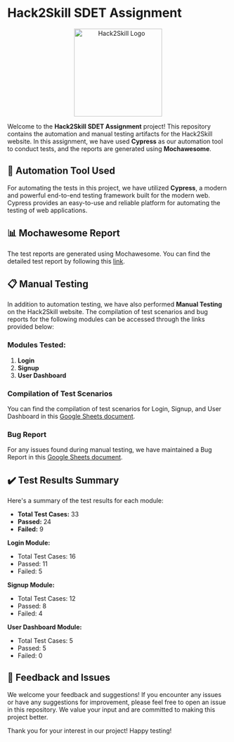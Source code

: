 # Hack2Skill SDET Assignment

<p align="center">
  <img src="https://hack2skill.com/brandguidelines/assets/images/H2S_Gradient_Logo.svg" alt="Hack2Skill Logo" width="200"/>
</p>

Welcome to the **Hack2Skill SDET Assignment** project! This repository contains the automation and manual testing artifacts for the Hack2Skill website. In this assignment, we have used **Cypress** as our automation tool to conduct tests, and the reports are generated using **Mochawesome**.

## 🚀 Automation Tool Used

For automating the tests in this project, we have utilized **Cypress**, a modern and powerful end-to-end testing framework built for the modern web. Cypress provides an easy-to-use and reliable platform for automating the testing of web applications.

## 📊 Mochawesome Report

The test reports are generated using Mochawesome. You can find the detailed test report by following this [link](https://drive.google.com/file/d/1GPEVZxiQPQqsdO3vcRh7KMCi2PS4fz-G/view).

## 📋 Manual Testing

In addition to automation testing, we have also performed **Manual Testing** on the Hack2Skill website. The compilation of test scenarios and bug reports for the following modules can be accessed through the links provided below:

### Modules Tested:

1. **Login**
2. **Signup**
3. **User Dashboard**

### Compilation of Test Scenarios

You can find the compilation of test scenarios for Login, Signup, and User Dashboard in this [Google Sheets document](https://docs.google.com/spreadsheets/d/1m-as9-kLeurZpDsC--IAY0sRh5K95gXqsAdXzQrJ0v0/edit?usp=sharing).

### Bug Report

For any issues found during manual testing, we have maintained a Bug Report in this [Google Sheets document](https://docs.google.com/spreadsheets/d/1mpsWwG4cvupZEbJwF3F6zyER-qAUxxYnYA4sqEEWKiE/edit?usp=sharing).

## ✔️ Test Results Summary

Here's a summary of the test results for each module:

- **Total Test Cases:** 33
- **Passed:** 24
- **Failed:** 9

**Login Module:**
- Total Test Cases: 16
- Passed: 11
- Failed: 5

**Signup Module:**
- Total Test Cases: 12
- Passed: 8
- Failed: 4

**User Dashboard Module:**
- Total Test Cases: 5
- Passed: 5
- Failed: 0

## 📝 Feedback and Issues

We welcome your feedback and suggestions! If you encounter any issues or have any suggestions for improvement, please feel free to open an issue in this repository. We value your input and are committed to making this project better.



Thank you for your interest in our project! Happy testing!
